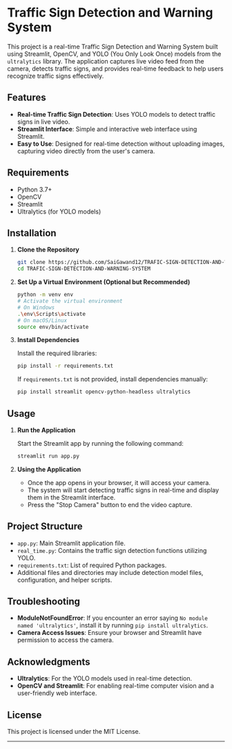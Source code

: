 # Traffic Sign Detection and Warning System

This project is a real-time Traffic Sign Detection and Warning System built using Streamlit, OpenCV, and YOLO (You Only Look Once) models from the `ultralytics` library. The application captures live video feed from the camera, detects traffic signs, and provides real-time feedback to help users recognize traffic signs effectively.

## Features
- **Real-time Traffic Sign Detection**: Uses YOLO models to detect traffic signs in live video.
- **Streamlit Interface**: Simple and interactive web interface using Streamlit.
- **Easy to Use**: Designed for real-time detection without uploading images, capturing video directly from the user's camera.

## Requirements

- Python 3.7+
- OpenCV
- Streamlit
- Ultralytics (for YOLO models)

## Installation

1. **Clone the Repository**

   ```bash
   git clone https://github.com/SaiGawand12/TRAFIC-SIGN-DETECTION-AND-WARNING-SYSTEM.git
   cd TRAFIC-SIGN-DETECTION-AND-WARNING-SYSTEM
   ```

2. **Set Up a Virtual Environment (Optional but Recommended)**

   ```bash
   python -m venv env
   # Activate the virtual environment
   # On Windows
   .\env\Scripts\activate
   # On macOS/Linux
   source env/bin/activate
   ```

3. **Install Dependencies**

   Install the required libraries:

   ```bash
   pip install -r requirements.txt
   ```

   If `requirements.txt` is not provided, install dependencies manually:

   ```bash
   pip install streamlit opencv-python-headless ultralytics
   ```

## Usage

1. **Run the Application**

   Start the Streamlit app by running the following command:

   ```bash
   streamlit run app.py
   ```

2. **Using the Application**

   - Once the app opens in your browser, it will access your camera.
   - The system will start detecting traffic signs in real-time and display them in the Streamlit interface.
   - Press the "Stop Camera" button to end the video capture.

## Project Structure

- `app.py`: Main Streamlit application file.
- `real_time.py`: Contains the traffic sign detection functions utilizing YOLO.
- `requirements.txt`: List of required Python packages.
- Additional files and directories may include detection model files, configuration, and helper scripts.

## Troubleshooting

- **ModuleNotFoundError**: If you encounter an error saying `No module named 'ultralytics'`, install it by running `pip install ultralytics`.
- **Camera Access Issues**: Ensure your browser and Streamlit have permission to access the camera.

## Acknowledgments

- **Ultralytics**: For the YOLO models used in real-time detection.
- **OpenCV and Streamlit**: For enabling real-time computer vision and a user-friendly web interface.

## License

This project is licensed under the MIT License.

---
